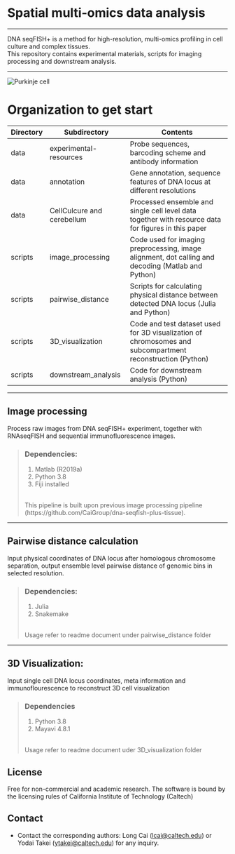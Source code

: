 # Spatial multi-omics data analysis
***
DNA seqFISH+ is a method for high-resolution, multi-omics profiling in cell culture and complex tissues.
<br>
This repository contains experimental materials, scripts for imaging processing and downstream analysis.
***
![Purkinje cell](https://github.com/CaiGroup/dna-seqfish-plus-multi-omics/blob/main/Icon/output.gif)
# Organization to get start
| Directory | Subdirectory               | Contents                                                                                                  |
|-----------|----------------------------|-----------------------------------------------------------------------------------------------------------|
| data      | experimental-resources     | Probe sequences, barcoding scheme and antibody information                                                |
| data      | annotation                 | Gene annotation, sequence features of DNA locus at different resolutions                                  |
| data      | CellCulcure and cerebellum | Processed ensemble and single cell level data together with resource data for figures in this paper       |
| scripts   | image_processing           | Code used for imaging preprocessing, image alignment, dot calling and decoding (Matlab and Python)        |
| scripts   | pairwise_distance          | Scripts for calculating physical distance between detected DNA locus (Julia and Python)                   |
| scripts   | 3D_visualization           | Code and test dataset used for 3D visualization of chromosomes and subcompartment reconstruction (Python) |
| scripts   | downstream_analysis        | Code for downstream analysis (Python)                                                                     |

***
## Image processing
Process raw images from DNA seqFISH+ experiment, together with RNAseqFISH and sequential immunofluorescence images.
> ### Dependencies:
> 1. Matlab (R2019a)
> 2. Python 3.8
> 3. Fiji installed
> <br>
> This pipeline is built upon previous image processing pipeline (https://github.com/CaiGroup/dna-seqfish-plus-tissue).

***
## Pairwise distance calculation
Input physical coordinates of DNA locus after homologous chromosome separation, output ensemble level pairwise distance of genomic bins in selected resolution.
> ### Dependencies:
> 1. Julia
> 2. Snakemake
> <br>
>Usage refer to readme document under pairwise_distance folder

***
## 3D Visualization:
Input single cell DNA locus coordinates, meta information and immunoflourescence to reconstruct 3D cell visualization
> ### Dependencies
> 1. Python 3.8
> 2. Mayavi 4.8.1
><br>
>Usage refer to readme document uder 3D_visualization folder

## License
Free for non-commercial and academic research. The software is bound by the licensing rules of California Institute of Technology (Caltech)

## Contact
* Contact the corresponding authors: Long Cai (lcai@caltech.edu) or Yodai Takei (ytakei@caltech.edu) for any inquiry.